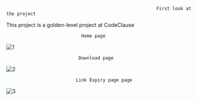                                                             First look at the project
                                                            
This project is a golden-level project at CodeClause                                             
                                             
                                Home page

![1](https://github.com/Anubhav-dev-web/File_Sharing_app/assets/80172002/80ef11cf-fbc5-4882-973f-cc2627b4f162)

                               Download page

![2](https://github.com/Anubhav-dev-web/File_Sharing_app/assets/80172002/0a7ec0cf-f3fa-4909-a7c8-a3a9bbf86998)
                                            
                              Link Expiry page page

 ![3](https://github.com/Anubhav-dev-web/File_Sharing_app/assets/80172002/d5de3691-a799-4bfe-a4f7-08ed9c2f365d)
              
